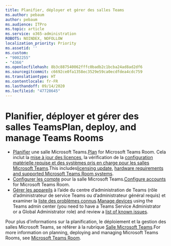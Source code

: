 ```yaml
---
title: Planifier, déployer et gérer des salles Teams
ms.author: pebaum
author: pebaum
ms.audience: ITPro
ms.topic: article
ms.service: o365-administration
ROBOTS: NOINDEX, NOFOLLOW
localization_priority: Priority
ms.assetid: ''
ms.custom:
- "9002255"
- "4366"
ms.openlocfilehash: 8b3c887540062fffc0badb2c1bcba24ad8ad2df6
ms.sourcegitcommit: c6692ce0fa1358ec3529e59ca0ecdfdea4cdc759
ms.translationtype: HT
ms.contentlocale: fr-FR
ms.lasthandoff: 09/14/2020
ms.locfileid: "47728645"
---
```

# <a name="plan-deploy-and-manage-teams-rooms"></a><span data-ttu-id="e4b74-102">Planifier, déployer et gérer des salles Teams</span><span class="sxs-lookup"><span data-stu-id="e4b74-102">Plan, deploy, and manage Teams Rooms</span></span>

- <span data-ttu-id="e4b74-103">[Planifier](https://docs.microsoft.com/microsoftteams/rooms/rooms-plan) une salle Microsoft Teams.</span><span class="sxs-lookup"><span data-stu-id="e4b74-103">[Plan](https://docs.microsoft.com/microsoftteams/rooms/rooms-plan)  for Microsoft Teams Room.</span></span> <span data-ttu-id="e4b74-104">Cela inclut la [mise à jour des licences](https://docs.microsoft.com/microsoftteams/rooms/rooms-licensing), la vérification de la [configuration matérielle requise et des systèmes pris en charge pour les salles Microsoft Teams](https://docs.microsoft.com/microsoftteams/rooms/requirements#hardware-requirements).</span><span class="sxs-lookup"><span data-stu-id="e4b74-104">This includes[licensing update](https://docs.microsoft.com/microsoftteams/rooms/rooms-licensing), [hardware requirements and supported Microsoft Teams Room systems](https://docs.microsoft.com/microsoftteams/rooms/requirements#hardware-requirements).</span></span>
- <span data-ttu-id="e4b74-105">[Configurer les compte](https://docs.microsoft.com/microsoftteams/rooms/rooms-configure-accounts) pour la salle Microsoft Teams.</span><span class="sxs-lookup"><span data-stu-id="e4b74-105">[Configure accounts](https://docs.microsoft.com/microsoftteams/rooms/rooms-configure-accounts)  for Microsoft Teams Room.</span></span>
- <span data-ttu-id="e4b74-106">[Gérer les appareils](https://docs.microsoft.com/microsoftteams/rooms/rooms-manage) à l’aide du centre d’administration de Teams (rôle d’administrateur de service Teams ou d’administrateur général requis) et examiner la [liste des problèmes connus](https://docs.microsoft.com/microsoftteams/rooms/known-issues).</span><span class="sxs-lookup"><span data-stu-id="e4b74-106">[Manage devices](https://docs.microsoft.com/microsoftteams/rooms/rooms-manage)  using the Teams admin center (you need to have a Teams Service Administrator or a Global Administrator role) and review a [list of known issues](https://docs.microsoft.com/microsoftteams/rooms/known-issues).</span></span>

<span data-ttu-id="e4b74-107">Pour plus d’informations sur la planification, le déploiement et la gestion des salles Microsoft Teams, se référer à la rubrique [Salle Microsoft Teams](https://docs.microsoft.com/microsoftteams/rooms/).</span><span class="sxs-lookup"><span data-stu-id="e4b74-107">For more information on planning, deploying and managing Microsoft Teams Rooms, see [Microsoft Teams Room](https://docs.microsoft.com/microsoftteams/rooms/).</span></span>
